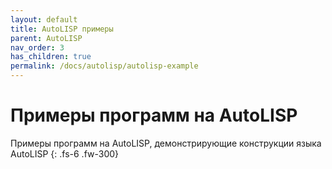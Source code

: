 ```yaml
---
layout: default
title: AutoLISP примеры
parent: AutoLISP
nav_order: 3
has_children: true
permalink: /docs/autolisp/autolisp-example
---
```


# Примеры программ на AutoLISP

Примеры программ на AutoLISP, демонстрирующие конструкции языка AutoLISP
{: .fs-6 .fw-300}
